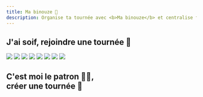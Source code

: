 ```yaml
---
title: Ma binouze 🍺
description: Organise ta tournée avec <b>Ma binouze</b> et centralise facilement les commandes !
---
```

## J'ai soif, rejoindre une tournée <span class="d-none d-sm-inline">🍻</span>

<search-round></search-round>

<div class="photos mb-5">
    <img class="rounded" src="/unsplash/snnhGYNqm44.jpeg" />
    <img class="rounded" src="/unsplash/AgJdd_HgFPw.jpeg" />
    <img class="rounded" src="/unsplash/6VhPY27jdps.jpeg" />
    <img class="rounded" src="/unsplash/7EbGkOm8pWM.jpeg" />
    <img class="rounded" src="/unsplash/_8KV86shhPo.jpeg" />
    <img class="rounded" src="/unsplash/UErWoQEoMrc.jpeg" />
    <img class="rounded" src="/unsplash/NmvMhov1sYc.jpeg" />
    <img class="rounded" src="/unsplash/FV27_pbpWk0.jpeg" />
</div>

## C'est moi le patron 👑💶,<br class="d-sm-none"/> créer une tournée 🍻

<new-round><new-round/>
